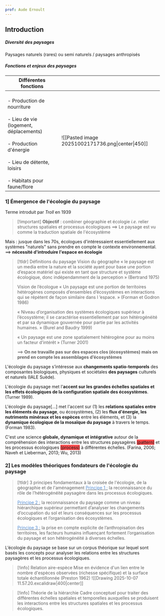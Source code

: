```yaml
---
prof: Aude Ernoult
---
```

## Introduction

##### Diversité des paysages

Paysages naturels (rares) ou semi naturels / paysages anthropisés


##### Fonctions et enjeux des paysages

| Différentes fonctions                                                                                                                                                           |                                                   |
| ------------------------------------------------------------------------------------------------------------------------------------------------------------------------------- | ------------------------------------------------- |
| <br>- Production de nourriture<br><br>- Lieu de vie (logement, déplacements)<br><br>- Production d'énergie<br><br>- Lieu de détente, loisirs<br><br>- Habitats pour faune/flore | ![[Pasted image 20251002171736.png\|center\|450]] |

### 1] Émergence de l'écologie du paysage

Terme introduit par *Troll* en 1939
>[!important] **Objectif** : 
>combiner géographie et écologie *i.e.* relier structures spatiales et processus écologiques
>==> Le paysage est vu comme la traduction spatiale de l'écosystème

Mais : jusque dans les 70s, écologues d'intéressaient essentiellement aux systèmes "naturels" sans prendre en compte le contexte environnemental.
==> **nécessité d'introduire l'espace en écologie**

> [!tldr] Définitions du paysage
> Vision du géographe
>« le paysage est un media entre la nature et la société ayant pour base une portion d’espace matériel qui existe en tant que structure et système écologique, donc indépendamment de la perception » (Bertrand 1975)
>
>Vision de l’écologue
>« Un paysage est une portion de territoires hétérogènes composés d’ensembles d’écosystèmes en interactions qui se répètent de façon similaire dans l ’espace. » (Forman et Godron 1986)
>
>« Niveau d’organisation des systèmes écologiques supérieur à l’écosystème; il se caractérise essentiellement par son hétérogénéité et par sa dynamique gouvernée pour partie par les activités humaines. » (Burel and Baudry 1999)
>
>« Un paysage est une zone spatialement hétérogène pour au moins un facteur d’intérêt » (Turner 2001)
>
>==> **On ne travaille pas sur des espaces clos (écosystèmes) mais on prend en compte les assemblages d’écosystèmes**

L'écologie du paysage s’intéresse aux **changements spatio-temporels** des composantes biologiques, physiques et sociétales **des paysages** culturels et naturels (IALE Suède).

L'écologie du paysage met l'**accent sur les grandes échelles spatiales et les effets écologiques de la configuration spatiale des écosystèmes**. (Turner 1989).

L'écologie du paysage[...] met l'accent sur (1) les **relations spatiales entre les éléments du paysage**, ou écosystèmes, (2) les **flux d'énergie, les**
**nutriments minéraux et les espèces** entre les éléments, et (3) la **dynamique écologique de la mosaïque du paysage** à travers le temps. (Forman 1983).

C'est une science **globale, dynamique et intégrative** autour de la compréhension des interactions entre les structures paysagères <span style="background:#ff4d4f">(pattern)</span> et les processus écologiques <span style="background:#ff4d4f">(process)</span> à différentes échelles. (Farina, 2006; Naveh et Lieberman, 2013; Wu, 2013)

### 2] Les modèles théoriques fondateurs de l'écologie du paysage

> [!tldr] 3 principes fondamentaux à la croisée de l'écologie, de la géographie et de l'aménagement
><u><font color="#548dd4">Principe 1 :</font></u> la reconnaissance du rôle de l’hétérogénéité paysagère dans les processus écologiques.
>
><u><font color="#548dd4">Principe 2 :</font></u> la reconnaissance du paysage comme un niveau hiérarchique supérieur permettant d’analyser les changements d’occupation du sol et leurs conséquences sur les processus écologiques et l’organisation des écosystèmes.
>
><u><font color="#548dd4">Principe 3 :</font></u> la prise en compte explicite de l’anthropisation des territoires, les facteurs humains influençant fortement l’organisation du paysage et son hétérogénéité à diverses échelles.

L’écologie du paysage se base sur un corpus théorique sur lequel sont basés les concepts pour analyser les relations entre les structures paysagères et les processus écologiques.

>[!info] Relation aire-espèce
>Mise en évidence d'un lien entre le nombre d'espèces observées (richesse spécifique) et la surface totale échantillonnée (Preston 1962)
>![[Drawing 2025-10-07 11.57.20.excalidraw|400|center]]

>[!info] Théorie de la hiérarchie
>Cadre conceptuel pour traiter des différentes échelles spatiales et temporelles auxquelles se produisent les interactions entre les structures spatiales et les processus écologiques.

